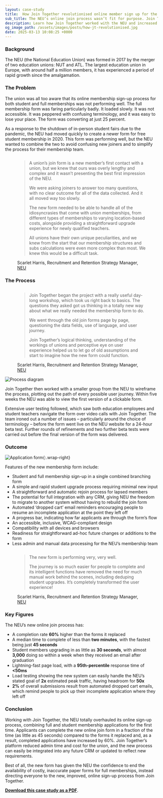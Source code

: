 ```yaml
---
layout: case-study
title:  How Join Together revolutionised online member sign up for the NEU
sub_title: The NEU’s online join process wasn’t fit for purpose. Join Together took the union back to first principles to redesign it from the ground up.
description: Learn how Join Together worked with the NEU and increased their online join completion rates by 60%.
og_image_path: /assets/images/posts/how-jt-revolutionised.jpg
date: 2025-03-13 10:08:25 +0000
---
```


### Background

The NEU (the National Education Union) was formed in 2017 by the merger of two education unions: NUT and ATL.
The largest education union in Europe, with around half a million members, it has experienced a period of rapid
growth since the amalgamation.

### The Problem

The union was all too aware that its online membership sign-up process for both
student and full memberships was not performing well. The full membership
form was faring particularly badly. It loaded slowly. It was not accessible. It was
peppered with confusing terminology, and it was easy to lose your place. The
form was converting at just 25 percent.

As a response to the shutdown of in-person student fairs due to the pandemic,
the NEU had moved quickly to create a newer form for free student
membership in 2020. This form was performing well, but the NEU wanted to
combine the two to avoid confusing new joiners and to simplify the process
for their membership team.

<figure class="quote neu">
  <img class="avatar" src="/assets/images/people/scarlet-harris.jpg" alt="">

  <blockquote>
    <p>
      A union’s join form is a new member’s first contact with a union, but we knew that ours was overly lengthy and complex
      and it wasn’t presenting the best first impression of the NEU.
    </p>
    <p>
      We were asking joiners to answer too many questions, with
      no clear outcome for all of the data collected. And it all moved way too slowly.
    </p>
    <p>
      The new form needed to be able to handle all of the idiosyncrasies that come with union memberships, from
      different types of memberships to varying location-based costs, alongside providing a straightforward upgrade
      experience for newly qualified teachers.</p>
    <p>
      All unions have their own unique peculiarities, and we knew from the start that our membership structures and
      subs calculations were even more complex than most. We knew this would be a difficult task.
    </p>
  </blockquote>

  <figcaption>Scarlet Harris, Recruitment and Retention Strategy Manager, <a href="https://neu.org.uk">NEU</a></figcaption>
</figure>

### The Process

<figure class="quote neu">
  <img class="avatar" src="/assets/images/people/scarlet-harris.jpg" alt="">

  <blockquote>
    <p>
      Join Together began the project with a really useful day-long workshop, which took us right back to basics. The
      questions they asked got us thinking in a totally new way about what we really needed the membership form to do.
    </p>
    <p>
      We went through the old join forms page by page, questioning the data fields, use of language, and user journey.
    </p>
    <p>
      Join Together’s logical thinking, understanding of the workings of unions and perceptive eye on user experience
      helped us to let go of old assumptions and start to imagine how the new form could function.
    </p>
  </blockquote>
  <figcaption>Scarlet Harris, Recruitment and Retention Strategy Manager, <a href="https://neu.org.uk">NEU</a></figcaption>
</figure>

![Process diagram](/assets/images/process-narrow.svg)

Join Together then worked with a smaller group from the NEU to wireframe the process, plotting out the path of every
possible user journey. Within five weeks the NEU was able to view the first version of a clickable form.

Extensive user testing followed, which saw both education employees and student teachers navigate the form over video
calls with Join Together. The team ironed out a number of issues – particularly around the choice of terminology –
before the form went live on the NEU website for a 24-hour beta test. Further rounds of refinements and two further beta
tests were carried out before the final version of the form was delivered.

### Outcome

![Application form](/assets/images/neu-apply-iphone.png){:.wrap-right}

Features of the new membership form include:

- Student and full membership sign-up in a single combined branching form
- A simple and rapid student upgrade process requiring minimal new input
- A straightforward and automatic rejoin process for lapsed members
- The potential for full integration with any CRM, giving NEU the freedom to migrate to another system without having
  to rebuild the join form
- Automated ‘dropped cart’ email reminders encouraging people to resume an incomplete application at the point they
  left off
- A progress bar, indicating how far applicants are through the form’s flow
- An accessible, inclusive, WCAG-compliant design
- Compatibility with all devices and browsers
- Readiness for straightforward ad-hoc future changes or additions to the form
- Less admin and manual data processing for the NEU’s membership team

<figure class="quote neu">
  <img class="avatar" src="/assets/images/people/scarlet-harris.jpg" alt="">

  <blockquote>
    <p> The new form is performing very, very well.</p>
    <p>
      The journey is so much easier for people to complete and its intelligent functions have removed the need for much manual
      work behind the scenes, including deduping student upgrades. It’s completely transformed the user experience!
    </p>
  </blockquote>
  <figcaption>Scarlet Harris, Recruitment and Retention Strategy Manager, <a href="https://neu.org.uk">NEU</a></figcaption>
</figure>

### Key Figures

The NEU’s new online join process has:

- A completion rate **60%** higher than the forms it replaced
- A median time to complete of less than **two minutes**, with the fastest being just **45 seconds**
- Student members upgrading in as little as **30 seconds**, with almost **3,000** doing so within a week when they received
  an email after graduation
- Lightning-fast page load, with a **95th-percentile** response time of **<50ms**
- Load testing showing the new system can easily handle the NEU’s stated goal
  of **2x** estimated peak traffic, having headroom for **50x**
- **2%** of overall submissions result from automated dropped cart emails, which
  remind people to pick up their incomplete application where they left off

### Conclusion

Working with Join Together, the NEU totally overhauled its online sign-up process, combining full and student membership
applications for the first time. Applicants can complete the new online join form in a fraction of the time (as little
as 45 seconds) compared to the forms it replaced and, as a result, completed applications have increased by 60%.
Join Together’s platform reduced admin time and cost for the union, and the new process can easily be integrated into
any future CRM or updated to reflect new requirements.

Best of all, the new form has given the NEU the confidence to end the availability of costly, inaccurate paper forms
for full memberships, instead directing everyone to the new, improved, online sign-up process from Join Together.

**[Download this case study as a PDF](/assets/pdfs/Join-Together-NEU-case-study.pdf)**.
